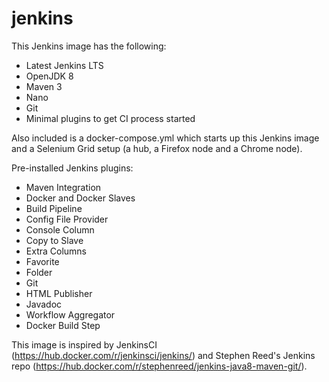 # jenkins

This Jenkins image has the following:
- Latest Jenkins LTS
- OpenJDK 8
- Maven 3
- Nano
- Git
- Minimal plugins to get CI process started

Also included is a docker-compose.yml which starts up this Jenkins image and a Selenium Grid setup (a hub, a Firefox node and a Chrome node).

Pre-installed Jenkins plugins:
- Maven Integration
- Docker and Docker Slaves
- Build Pipeline
- Config File Provider
- Console Column
- Copy to Slave
- Extra Columns
- Favorite
- Folder
- Git
- HTML Publisher
- Javadoc
- Workflow Aggregator
- Docker Build Step

This image is inspired by JenkinsCI (https://hub.docker.com/r/jenkinsci/jenkins/) and Stephen Reed's Jenkins repo (https://hub.docker.com/r/stephenreed/jenkins-java8-maven-git/).
